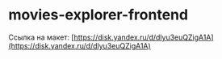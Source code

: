 # movies-explorer-frontend

Ссылка на макет: [https://disk.yandex.ru/d/dlyu3euQZigA1A](https://disk.yandex.ru/d/dlyu3euQZigA1A)
